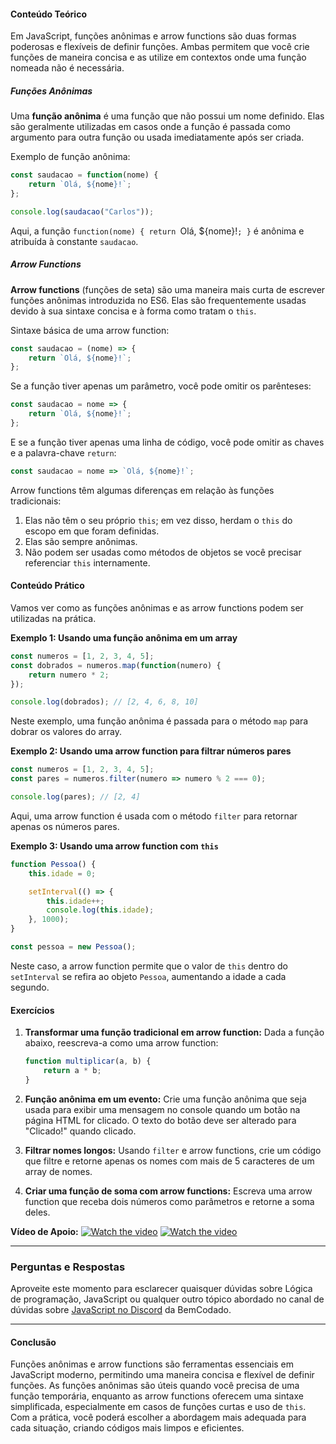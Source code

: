 #### Conteúdo Teórico

Em JavaScript, funções anônimas e arrow functions são duas formas poderosas e flexíveis de definir funções. Ambas permitem que você crie funções de maneira concisa e as utilize em contextos onde uma função nomeada não é necessária.

##### Funções Anônimas
Uma **função anônima** é uma função que não possui um nome definido. Elas são geralmente utilizadas em casos onde a função é passada como argumento para outra função ou usada imediatamente após ser criada.

Exemplo de função anônima:
```javascript
const saudacao = function(nome) {
    return `Olá, ${nome}!`;
};

console.log(saudacao("Carlos"));
```
Aqui, a função `function(nome) { return `Olá, ${nome}!`; }` é anônima e atribuída à constante `saudacao`.

##### Arrow Functions
**Arrow functions** (funções de seta) são uma maneira mais curta de escrever funções anônimas introduzida no ES6. Elas são frequentemente usadas devido à sua sintaxe concisa e à forma como tratam o `this`.

Sintaxe básica de uma arrow function:
```javascript
const saudacao = (nome) => {
    return `Olá, ${nome}!`;
};
```

Se a função tiver apenas um parâmetro, você pode omitir os parênteses:
```javascript
const saudacao = nome => {
    return `Olá, ${nome}!`;
};
```

E se a função tiver apenas uma linha de código, você pode omitir as chaves e a palavra-chave `return`:
```javascript
const saudacao = nome => `Olá, ${nome}!`;
```

Arrow functions têm algumas diferenças em relação às funções tradicionais:
1. Elas não têm o seu próprio `this`; em vez disso, herdam o `this` do escopo em que foram definidas.
2. Elas são sempre anônimas.
3. Não podem ser usadas como métodos de objetos se você precisar referenciar `this` internamente.

#### Conteúdo Prático

Vamos ver como as funções anônimas e as arrow functions podem ser utilizadas na prática.

**Exemplo 1: Usando uma função anônima em um array**

```javascript
const numeros = [1, 2, 3, 4, 5];
const dobrados = numeros.map(function(numero) {
    return numero * 2;
});

console.log(dobrados); // [2, 4, 6, 8, 10]
```

Neste exemplo, uma função anônima é passada para o método `map` para dobrar os valores do array.

**Exemplo 2: Usando uma arrow function para filtrar números pares**

```javascript
const numeros = [1, 2, 3, 4, 5];
const pares = numeros.filter(numero => numero % 2 === 0);

console.log(pares); // [2, 4]
```

Aqui, uma arrow function é usada com o método `filter` para retornar apenas os números pares.

**Exemplo 3: Usando uma arrow function com `this`**

```javascript
function Pessoa() {
    this.idade = 0;

    setInterval(() => {
        this.idade++;
        console.log(this.idade);
    }, 1000);
}

const pessoa = new Pessoa();
```

Neste caso, a arrow function permite que o valor de `this` dentro do `setInterval` se refira ao objeto `Pessoa`, aumentando a idade a cada segundo.

#### Exercícios

1. **Transformar uma função tradicional em arrow function:**
   Dada a função abaixo, reescreva-a como uma arrow function:
   ```javascript
   function multiplicar(a, b) {
       return a * b;
   }
   ```

2. **Função anônima em um evento:**
   Crie uma função anônima que seja usada para exibir uma mensagem no console quando um botão na página HTML for clicado. O texto do botão deve ser alterado para "Clicado!" quando clicado.

3. **Filtrar nomes longos:**
   Usando `filter` e arrow functions, crie um código que filtre e retorne apenas os nomes com mais de 5 caracteres de um array de nomes.

4. **Criar uma função de soma com arrow functions:**
   Escreva uma arrow function que receba dois números como parâmetros e retorne a soma deles.

**Vídeo de Apoio:**
[![Watch the video](https://i.ytimg.com/vi/2EAfSeKZNiQ/hq720.jpg?sqp=-oaymwEcCNAFEJQDSFXyq4qpAw4IARUAAIhCGAFwAcABBg==&rs=AOn4CLBPyLPj7TVH-RlJnMdusj-wQm9HHA)](https://youtu.be/2EAfSeKZNiQ?si=SpNJJcuBLnaIH6W8)
[![Watch the video](https://i.ytimg.com/vi/S5Mn0qQzJ-0/hq720.jpg?sqp=-oaymwEcCNAFEJQDSFXyq4qpAw4IARUAAIhCGAFwAcABBg==&rs=AOn4CLCtQTJPpMdNkfLmNKZzSnCiB7_gjw)](https://youtu.be/S5Mn0qQzJ-0?si=YT85mP86Om7KNI8f)

---

### Perguntas e Respostas

Aproveite este momento para esclarecer quaisquer dúvidas sobre Lógica de programação, JavaScript ou qualquer outro tópico abordado no canal de dúvidas sobre [JavaScript no Discord](https://discord.com/channels/1224468395462754345/1224468875840851968) da BemCodado.

---

#### Conclusão

Funções anônimas e arrow functions são ferramentas essenciais em JavaScript moderno, permitindo uma maneira concisa e flexível de definir funções. As funções anônimas são úteis quando você precisa de uma função temporária, enquanto as arrow functions oferecem uma sintaxe simplificada, especialmente em casos de funções curtas e uso de `this`. Com a prática, você poderá escolher a abordagem mais adequada para cada situação, criando códigos mais limpos e eficientes.
